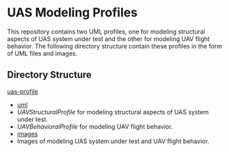# UAS Modeling Profiles
This repository contains two UML profiles, one for modeling structural aspects of UAS system under test and the other for modeling UAV flight behavior. The following directory structure contain these profiles in the form of UML files and images. 

## Directory Structure

[uas-profile](.uas-profile)
 * [uml](./profile/uml)
  * *UAVStructuralProfile* for modeling structural aspects of UAS system under test.
  * *UAVBehavioralProfile* for modeling UAV flight behavior.
 * [images](./profile/images)
 * Images of modeling UAS system under test and UAV flight behavior.

